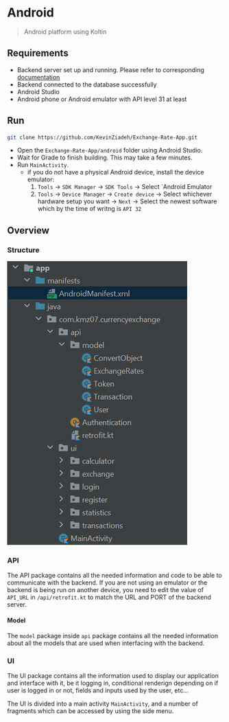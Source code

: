 ﻿# Android
> Android platform using Koltin

## Requirements
- Backend server set up and running. Please refer to corresponding [documentation](../backend/README.md)
- Backend connected to the database successfully
- Android Studio
- Android phone or Android emulator with API level 31 at least

## Run

```bash
git clone https://github.com/KevinZiadeh/Exchange-Rate-App.git
```
- Open the `Exchange-Rate-App/android` folder using Android Studio. 
- Wait for Grade to finish building. This may take a few minutes.
- Run `MainActivity`.
	- if you do not have a physical Android device, install the device emulator:
		1. `Tools` -> `SDK Manager` -> `SDK Tools` -> Select `Android Emulator
		2.  `Tools` -> `Device Manager` -> `Create device` -> Select whichever hardware setup you want -> `Next` -> Select the newest software which by the time of writng is `API 32` 

## Overview
### Structure
![](../res/android_structure.png?raw=true)
### API
The API package contains all the needed information and code to be able to communicate with the backend.
If you are not using an emulator or the backend is being run on another device, you need to edit the value of `API_URL` in `/api/retrofit.kt`  to match the URL and PORT of the backend server.
#### Model
The `model` package inside `api` package contains all the needed information about all the models that are used when interfacing with the backend.

### UI
The UI package contains all the information used to display our application and interface with it, be it logging in, conditional renderign depending on if user is logged in or not, fields and inputs used by the user, etc...

The UI is divided into a main activity `MainActivity`, and a number of fragments which can be accessed by using the side menu.
 
 
